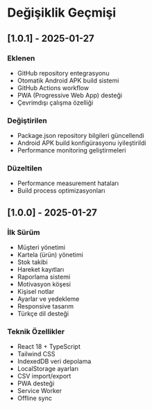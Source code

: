 # Değişiklik Geçmişi

## [1.0.1] - 2025-01-27

### Eklenen
- GitHub repository entegrasyonu
- Otomatik Android APK build sistemi
- GitHub Actions workflow
- PWA (Progressive Web App) desteği
- Çevrimdışı çalışma özelliği

### Değiştirilen
- Package.json repository bilgileri güncellendi
- Android APK build konfigürasyonu iyileştirildi
- Performance monitoring geliştirmeleri

### Düzeltilen
- Performance measurement hataları
- Build process optimizasyonları

## [1.0.0] - 2025-01-27

### İlk Sürüm
- Müşteri yönetimi
- Kartela (ürün) yönetimi
- Stok takibi
- Hareket kayıtları
- Raporlama sistemi
- Motivasyon köşesi
- Kişisel notlar
- Ayarlar ve yedekleme
- Responsive tasarım
- Türkçe dil desteği

### Teknik Özellikler
- React 18 + TypeScript
- Tailwind CSS
- IndexedDB veri depolama
- LocalStorage ayarları
- CSV import/export
- PWA desteği
- Service Worker
- Offline sync
